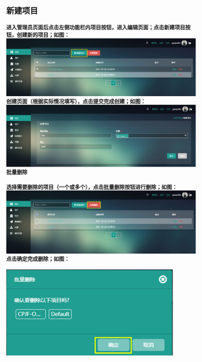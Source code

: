 ## 新建项目

#### 进入管理员页面后点击左侧功能栏内项目按钮，进入编辑页面；点击新建项目按钮，创建新的项目；如图：![](/assets/创建项目.png)创建页面（根据实际情况填写），点击提交完成创建；如图：![](/assets/创建项目1.png)批量删除

#### 选择需要删除的项目（一个或多个），点击批量删除按钮进行删除；如图：![](/assets/项目批量删除.png)点击确定完成删除；如图：

![](/assets/项目删除1.png)

